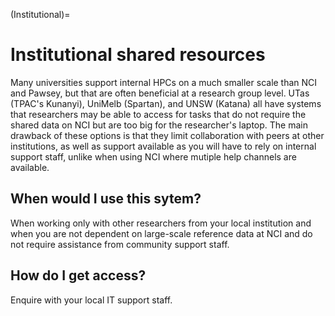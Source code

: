 (Institutional)=
# Institutional shared resources

Many universities support internal HPCs on a much smaller scale than NCI and Pawsey, but that are often beneficial at a research group level. UTas (TPAC's Kunanyi), UniMelb (Spartan), and UNSW (Katana) all have systems that researchers may be able to access for tasks that do not require the shared data on NCI but are too big for the researcher's laptop. The main drawback of these options is that they limit collaboration with peers at other institutions, as well as support available as you will have to rely on internal support staff, unlike when using NCI where mutiple help channels are available.

## When would I use this sytem?

When working only with other researchers from your local institution and when you are not dependent on large-scale reference data at NCI and do not require assistance from community support staff.

## How do I get access?

Enquire with your local IT support staff.
